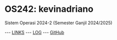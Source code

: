 ---
---

# OS242: kevinadriano

Sistem Operasi 2024-2 (Semester Ganjil 2024/2025)

--- [LINKS](links.md/) --- [LOG](TXT/mylog.txt) --- [GitHub](https://github.com/kevinadriano1/os242)


```

```
<br>
